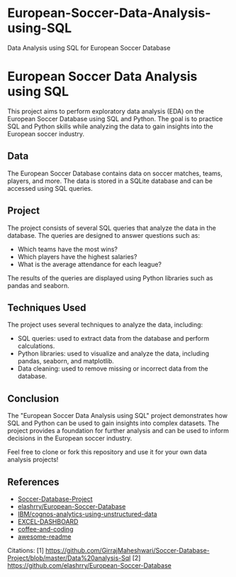 # European-Soccer-Data-Analysis-using-SQL
Data Analysis using SQL for European Soccer Database

# European Soccer Data Analysis using SQL

This project aims to perform exploratory data analysis (EDA) on the European Soccer Database using SQL and Python. The goal is to practice SQL and Python skills while analyzing the data to gain insights into the European soccer industry.

## Data

The European Soccer Database contains data on soccer matches, teams, players, and more. The data is stored in a SQLite database and can be accessed using SQL queries.

## Project

The project consists of several SQL queries that analyze the data in the database. The queries are designed to answer questions such as:

- Which teams have the most wins?
- Which players have the highest salaries?
- What is the average attendance for each league?

The results of the queries are displayed using Python libraries such as pandas and seaborn.

## Techniques Used

The project uses several techniques to analyze the data, including:

- SQL queries: used to extract data from the database and perform calculations.
- Python libraries: used to visualize and analyze the data, including pandas, seaborn, and matplotlib.
- Data cleaning: used to remove missing or incorrect data from the database.

## Conclusion

The "European Soccer Data Analysis using SQL" project demonstrates how SQL and Python can be used to gain insights into complex datasets. The project provides a foundation for further analysis and can be used to inform decisions in the European soccer industry.

Feel free to clone or fork this repository and use it for your own data analysis projects!

## References

- [Soccer-Database-Project](https://github.com/GirrajMaheshwari/Soccer-Database-Project/blob/master/Data%20analysis-Sql)
- [elashrry/European-Soccer-Database](https://github.com/elashrry/European-Soccer-Database)
- [IBM/cognos-analytics-using-unstructured-data](https://github.com/IBM/cognos-analytics-using-unstructured-data)
- [EXCEL-DASHBOARD](https://github.com/kritikasharma23/EXCEL-DASHBOARD)
- [coffee-and-coding](https://github.com/departmentfortransport/coffee-and-coding)
- [awesome-readme](https://github.com/matiassingers/awesome-readme)

Citations:
[1] https://github.com/GirrajMaheshwari/Soccer-Database-Project/blob/master/Data%20analysis-Sql
[2] https://github.com/elashrry/European-Soccer-Database


